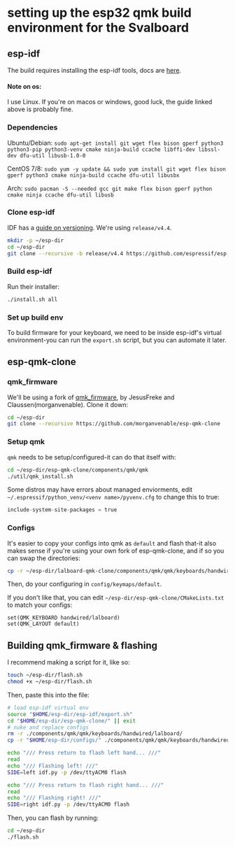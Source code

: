# setting up the esp32 qmk build environment for the Svalboard

## esp-idf
The build requires installing the esp-idf tools, docs are
[here](https://docs.espressif.com/projects/esp-idf/en/latest/esp32/get-started/linux-macos-setup.html).

#### Note on os:
I use Linux. If you're on macos or windows, good luck, the guide linked above is probably fine.


### Dependencies
Ubuntu/Debian:
`sudo apt-get install git wget flex bison gperf python3 python3-pip python3-venv cmake ninja-build ccache libffi-dev libssl-dev dfu-util libusb-1.0-0`

CentOS 7/8:
`sudo yum -y update && sudo yum install git wget flex bison gperf python3 cmake ninja-build ccache dfu-util libusbx`

Arch:
`sudo pacman -S --needed gcc git make flex bison gperf python cmake ninja ccache dfu-util libusb`

### Clone esp-idf
IDF has a [guide on versioning](https://docs.espressif.com/projects/esp-idf/en/latest/esp32/versions.html).
We're using `release/v4.4`.
```bash
mkdir -p ~/esp-dir
cd ~/esp-dir
git clone --recursive -b release/v4.4 https://github.com/espressif/esp-idf.git
```


### Build esp-idf
Run their installer:
```bash
./install.sh all
```


### Set up build env
To build firmware for your keyboard, we need to be inside esp-idf's virtual environment-you can run the `export.sh` script,
but you can automate it later.

## esp-qmk-clone

### qmk_firmware
We'll be using a fork of [qmk_firmware](https://github.com/qmk/qmk_firmware), by JesusFreke and Claussen(morganvenable). Clone it down:
```bash
cd ~/esp-dir
git clone --recursive https://github.com/morganvenable/esp-qmk-clone
```

### Setup qmk
`qmk` needs to be setup/configured-it can do that itself with:
```bash
cd ~/esp-dir/esp-qmk-clone/components/qmk/qmk
./util/qmk_install.sh
```

Some distros may have errors about managed enviorments, edit `~/.espressif/python_venv/<venv name>/pyvenv.cfg` to change this to true:
```python
include-system-site-packages = true
```

### Configs
It's easier to copy your configs into qmk as `default` and flash that-it also makes sense if you're using your own fork
of esp-qmk-clone, and if so you can swap the directories:
```bash
cp -r ~/esp-dir/lalboard-qmk-clone/components/qmk/qmk/keyboards/handwired/lalboard/ ~/esp-dir/config
```
Then, do your configuring in `config/keymaps/default`.

If you don't like that, you can edit `~/esp-dir/esp-qmk-clone/CMakeLists.txt` to match your configs:
```
set(QMK_KEYBOARD handwired/lalboard)
set(QMK_LAYOUT default)
```

## Building qmk_firmware & flashing

I recommend making a script for it, like so:
```bash
touch ~/esp-dir/flash.sh
chmod +x ~/esp-dir/flash.sh
```

Then, paste this into the file:
```bash
# load esp-idf virtual env
source "$HOME/esp-dir/esp-idf/export.sh"
cd "$HOME/esp-dir/esp-qmk-clone/" || exit
# nuke and replace configs
rm -r ./components/qmk/qmk/keyboards/handwired/lalboard/
cp -r "$HOME/esp-dir/configs/" ./components/qmk/qmk/keyboards/handwired/lalboard/

echo "/// Press return to flash left hand... ///"
read
echo "/// Flashing left! ///"
SIDE=left idf.py -p /dev/ttyACM0 flash

echo "/// Press return to flash right hand... ///"
read
echo "/// Flashing right! ///"
SIDE=right idf.py -p /dev/ttyACM0 flash
```

Then, you can flash by running:
```bash
cd ~/esp-dir
./flash.sh
```



